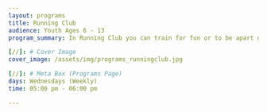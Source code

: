 ```yaml
---
layout: programs
title: Running Club
audience: Youth Ages 6 - 13
program_summary: In Running Club you can train for fun or to be apart of the Lit City Relays, as we race around the community.

[//]: # Cover Image
cover_image: /assets/img/programs_runningclub.jpg

[//]: # Meta Box (Programs Page)
days: Wednesdays (Weekly)
time: 05:00 pm - 06:00 pm

---
```

